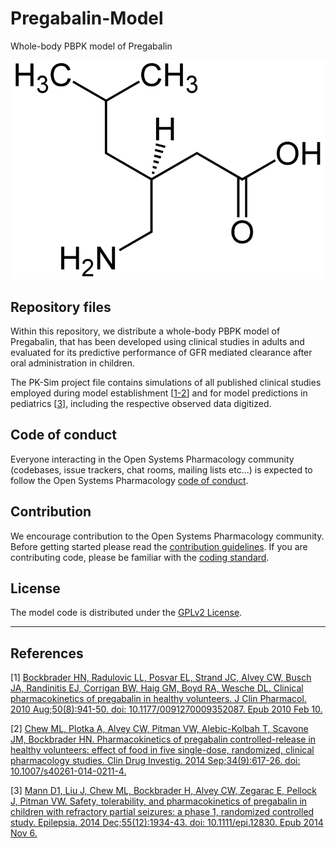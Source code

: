 # Pregabalin-Model

Whole-body PBPK model of Pregabalin

<p align="center">
  <img src="Pregabalin.png">
</p>

## Repository files

Within this repository, we distribute a whole-body PBPK model of  Pregabalin, that has been developed using clinical studies in adults and evaluated for its predictive performance of GFR mediated clearance after oral administration in children. 

The PK-Sim project file contains simulations of all published  clinical studies employed during model establishment [[1-2](#reference)] and for model predictions in pediatrics [[3](#reference)], including the respective observed data digitized.

## Code of conduct

Everyone interacting in the Open Systems Pharmacology community  (codebases, issue trackers, chat rooms, mailing lists etc...) is  expected to follow the Open Systems Pharmacology [code of conduct](https://github.com/Open-Systems-Pharmacology/Suite/blob/master/CODE_OF_CONDUCT.md#contributor-covenant-code-of-conduct).

## Contribution

We encourage contribution to the Open Systems Pharmacology community. Before getting started please read the [contribution guidelines](https://github.com/Open-Systems-Pharmacology/Suite/blob/master/CONTRIBUTING.md#ways-to-contribute). If you are contributing code, please be familiar with the [coding standard](https://github.com/Open-Systems-Pharmacology/Suite/blob/master/CODING_STANDARDS.md#visual-studio-settings).

## License

The model code is distributed under the [GPLv2 License](https://github.com/Open-Systems-Pharmacology/Suite/blob/develop/LICENSE).

------

## References

[1] [Bockbrader HN, Radulovic LL, Posvar EL, Strand JC, Alvey CW, Busch JA, Randinitis EJ, Corrigan BW, Haig GM, Boyd RA, Wesche DL. Clinical pharmacokinetics of pregabalin in healthy volunteers. J Clin Pharmacol. 2010 Aug;50(8):941-50. doi: 10.1177/0091270009352087. Epub 2010 Feb 10. ](https://accp1.onlinelibrary.wiley.com/doi/full/10.1177/0091270009352087)

[2] [Chew ML, Plotka A, Alvey CW, Pitman VW, Alebic-Kolbah T, Scavone JM, Bockbrader HN. Pharmacokinetics of pregabalin controlled-release in healthy volunteers: effect of food in five single-dose, randomized, clinical pharmacology studies. Clin Drug Investig. 2014 Sep;34(9):617-26. doi: 10.1007/s40261-014-0211-4. ](https://link.springer.com/article/10.1007%2Fs40261-014-0211-4)

[3] [Mann D1, Liu J, Chew ML, Bockbrader H, Alvey CW, Zegarac E, Pellock J, Pitman VW. Safety, tolerability, and pharmacokinetics of pregabalin in children with refractory partial seizures: a phase 1, randomized controlled study. Epilepsia. 2014 Dec;55(12):1934-43. doi: 10.1111/epi.12830. Epub 2014 Nov 6.](https://onlinelibrary.wiley.com/doi/full/10.1111/epi.12830)
